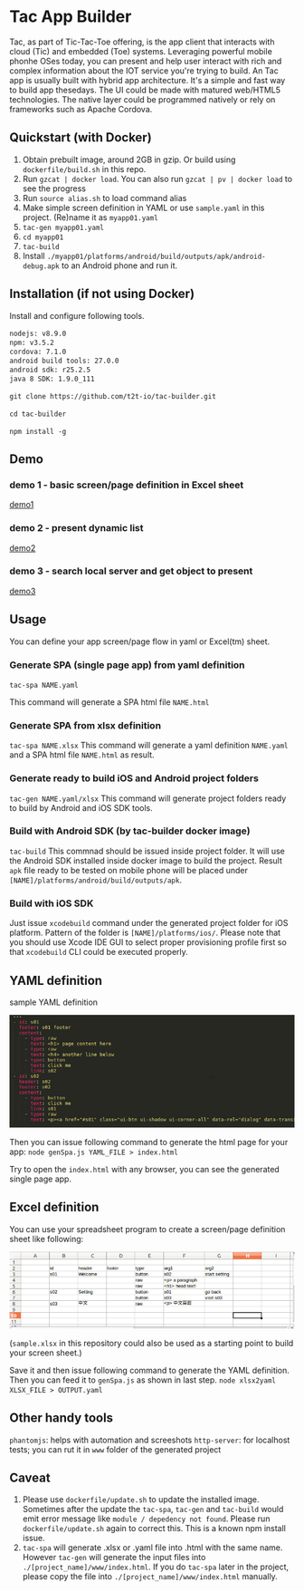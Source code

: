# Tac App Builder
Tac, as part of Tic-Tac-Toe offering, is the app client that interacts with cloud (Tic) and embedded (Toe) systems.  Leveraging powerful mobile phonhe OSes today, you can present and help user interact with rich and complex information about the IOT service you're trying to build.  An Tac app is usually built with hybrid app architecture.  It's a simple and fast way to build app thesedays.  The UI could be made with matured web/HTML5 technologies.  The native layer could be programmed natively or rely on frameworks such as Apache Cordova.

## Quickstart (with Docker)
1. Obtain prebuilt image, around 2GB in gzip.  Or build using `dockerfile/build.sh` in this repo.
1. Run `gzcat | docker load`.  You can also run `gzcat | pv | docker load` to see the progress
1. Run `source alias.sh` to load command alias
1. Make simple screen definition in YAML or use `sample.yaml` in this project.  (Re)name it as `myapp01.yaml`
1. `tac-gen myapp01.yaml`
1. `cd myapp01`
1. `tac-build`
1. Install `./myapp01/platforms/android/build/outputs/apk/android-debug.apk` to an Android phone and run it.

## Installation (if not using Docker)
Install and configure following tools.

```
nodejs: v8.9.0
npm: v3.5.2
cordova: 7.1.0
android build tools: 27.0.0
android sdk: r25.2.5
java 8 SDK: 1.9.0_111
```

`git clone https://github.com/t2t-io/tac-builder.git`

`cd tac-builder`

`npm install -g`

## Demo
### demo 1 - basic screen/page definition in Excel sheet
[demo1](https://youtu.be/JX1qqgR33K8)

### demo 2 - present dynamic list
[demo2](https://youtu.be/xaLqJl_iDtI)

### demo 3 - search local server and get object to present
[demo3](https://youtu.be/fXA1zYTDv1w)


## Usage
You can define your app screen/page flow in yaml or Excel(tm) sheet. 

### Generate SPA (single page app) from yaml definition

`tac-spa NAME.yaml`

This command will generate a SPA html file `NAME.html`

### Generate SPA from xlsx definition
`tac-spa NAME.xlsx`
This command will generate a yaml definition `NAME.yaml` and a SPA html file `NAME.html` as result.

### Generate ready to build iOS and Android project folders
`tac-gen NAME.yaml/xlsx`
This command will generate project folders ready to build by Android and iOS SDK tools.

### Build with Android SDK (by tac-builder docker image)
`tac-build`
This commnad should be issued inside project folder.  It will use the Android SDK installed inside docker image to build the project.  Result `apk` file ready to be tested on mobile phone will be placed under `[NAME]/platforms/android/build/outputs/apk`.

### Build with iOS SDK
Just issue `xcodebuild` command under the generated project folder for iOS platform.  Pattern of the folder is `[NAME]/platforms/ios/`.  Please note that you should use Xcode IDE GUI to select proper provisioning profile first so that `xcodebuild` CLI could be executed properly.


## YAML definition

sample YAML definition

![](yaml_sample.jpg)

Then you can issue following command to generate the html page for your app:
`node genSpa.js YAML_FILE > index.html`

Try to open the `index.html` with any browser, you can see the generated single page app.


## Excel definition
You can use your spreadsheet program to create a screen/page definition sheet like following:

![](tac_sheet_example.jpg)

(`sample.xlsx` in this repository could also be used as a starting point to build your screen sheet.)

Save it and then issue following command to generate the YAML definition.  Then you can feed it to `genSpa.js` as shown in last step.
`node xlsx2yaml XLSX_FILE > OUTPUT.yaml`


## Other handy tools
`phantomjs`: helps with automation and screeshots
`http-server`: for localhost tests; you can rut it in `www` folder of the generated project


## Caveat
1. Please use `dockerfile/update.sh` to update the installed image. Sometimes after the update the `tac-spa`, `tac-gen` and `tac-build` would emit error message like `module / depedency not found`.  Please run `dockerfile/update.sh` again to correct this.  This is a known npm install issue.
1. `tac-spa` will generate .xlsx or .yaml file into .html with the same name.  However `tac-gen` will generate the input files into `./[project_name]/www/index.html`.  If you do `tac-spa` later in the project, please copy the file into `./[project_name]/www/index.html` manually.
